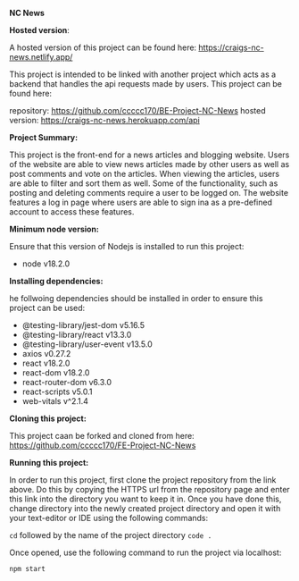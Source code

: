 **NC News**

**Hosted version**:

A hosted version of this project can be found here: https://craigs-nc-news.netlify.app/

This project is intended to be linked with another project which acts as a backend that handles the api requests made by users. This project can be found here:

repository: https://github.com/ccccc170/BE-Project-NC-News
hosted version: https://craigs-nc-news.herokuapp.com/api

**Project Summary:**

This project is the front-end for a news articles and blogging website. Users of the website are able to view news articles made by other users as well as post comments and vote on the articles. When viewing the articles, users are able to filter and sort them as well. Some of the functionality, such as posting and deleting comments require a user to be logged on. The website features a log in page where users are able to sign ina as a pre-defined account to access these features.

**Minimum node version:**

Ensure that this version of Nodejs is installed to run this project:

- node v18.2.0

**Installing dependencies:**

he follwoing dependencies should be installed in order to ensure this project can be used:

- @testing-library/jest-dom v5.16.5
- @testing-library/react v13.3.0
- @testing-library/user-event v13.5.0
- axios v0.27.2
- react v18.2.0
- react-dom v18.2.0
- react-router-dom v6.3.0
- react-scripts v5.0.1
- web-vitals v^2.1.4

**Cloning this project:**

This project caan be forked and cloned from here: https://github.com/ccccc170/FE-Project-NC-News

**Running this project:**

In order to run this project, first clone the project repository from the link above. Do this by copying the HTTPS url from the repository page and enter this link into the directory you want to keep it in. Once you have done this, change directory into the newly created project directory and open it with your text-editor or IDE using the following commands:

`cd` followed by the name of the project directory
`code .`

Once opened, use the following command to run the project via localhost:

`npm start`
